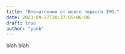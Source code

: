```yaml
---
title: "Впечатления от моего первого IMO."
date: 2023-09-27T20:37:05+06:00
draft: true
author: "yanb"
---
```


blah blah